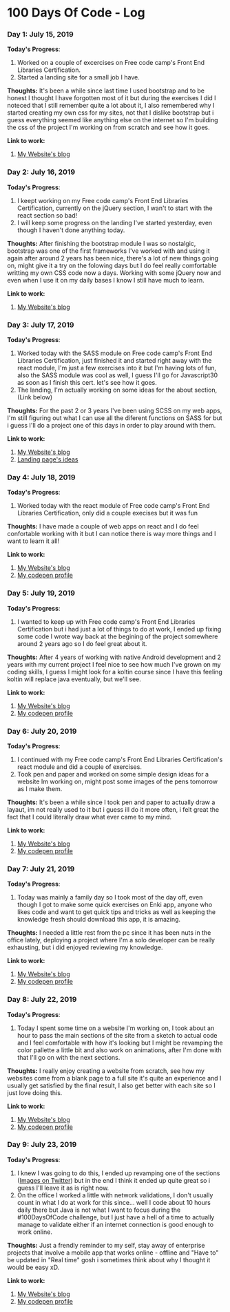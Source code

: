 # 100 Days Of Code - Log

### Day 1: July 15, 2019 

**Today's Progress**: 
1. Worked on a couple of excercises on Free code camp's Front End Libraries Certification.
2. Started a landing site for a small job I have.

**Thoughts:** It's been a while since last time I used bootstrap and to be honest I thought I have forgotten most of it but during the exercises I did I noteced that I still remember quite a lot about it, I also remembered why I started creating my own css for my sites, not that I dislike bootstrap but i guess everything seemed like anything else on the internet so I'm building the css of the project I'm working on from scratch and see how it goes.

**Link to work:** 
1. [My Website's blog](https://www.thecoderaccoons.com/Blog)


### Day 2: July 16, 2019 

**Today's Progress**: 
1. I keept working on my Free code camp's Front End Libraries Certification, currently on the jQuery section, I wan't to start with the react section so bad!
2. I will keep some progress on the landing I've started yesterday, even though I haven't done anything today.

**Thoughts:** After finishing the bootstrap module I was so nostalgic, bootstrap was one of the first frameworks I've worked with and using it again after around 2 years has been nice, there's a lot of new things going on, might give it a try on the folowing days but I do feel really comfortable writting my own CSS code now a days. Working with some jQuery now and even when I use it on my daily bases I know I still have much to learn.

**Link to work:** 
1. [My Website's blog](https://www.thecoderaccoons.com/Blog)



### Day 3: July 17, 2019 

**Today's Progress**: 
1. Worked today with the SASS module on Free code camp's Front End Libraries Certification, just finished it and started right away with the react module, I'm just a few exercises into it but I'm having lots of fun, also the SASS module was cool as well, I guess I'll go for Javascript30 as soon as I finish this cert. let's see how it goes.
2. The landing, I'm actually working on some ideas for the about section, (Link below)

**Thoughts:** For the past 2 or 3 years I've been using SCSS on my web apps, I'm still figuring out what I can use all the diferent functions on SASS for but i guess I'll do a project one of this days in order to play around with them.


**Link to work:** 
1. [My Website's blog](https://www.thecoderaccoons.com/Blog)
2. [Landing page's ideas](https://codepen.io/dashboard/)


### Day 4: July 18, 2019 

**Today's Progress**: 
1. Worked today with the react module of Free code camp's Front End Libraries Certification, only did a couple execises but it was fun

**Thoughts:** I have made a couple of web apps on react and I do feel confortable working with it but I can notice there is way more things and I want to learn it all!


**Link to work:** 
1. [My Website's blog](https://www.thecoderaccoons.com/Blog)
2. [My codepen profile](https://codepen.io/dashboard/)


### Day 5: July 19, 2019 

**Today's Progress**: 
1. I wanted to keep up with Free code camp's Front End Libraries Certification but i had just a lot of things to do at work, I ended up fixing some code I wrote way back at the begining of the project somewhere around 2 years ago so I do feel great about it.

**Thoughts:** After 4 years of working with native Android development and 2 years with my current project I feel nice to see how much I've grown on my coding skills, I guess I might look for a koltin course since I have this feeling koltin will replace java eventually, but we'll see.


**Link to work:** 
1. [My Website's blog](https://www.thecoderaccoons.com/Blog)
2. [My codepen profile](https://codepen.io/dashboard/)


### Day 6: July 20, 2019 

**Today's Progress**: 
1. I continued with my Free code camp's Front End Libraries Certification's react module and did a couple of exercises.
2. Took pen and paper and worked on some simple design ideas for a website Im working on, might post some images of the pens tomorrow as I make them.


**Thoughts:** It's been a while since I took pen and paper to actually draw a layaut, im not really used to it but i guess ill do it more often, i felt great the fact that I could literally draw what ever came to my mind.


**Link to work:** 
1. [My Website's blog](https://www.thecoderaccoons.com/Blog)
2. [My codepen profile](https://codepen.io/dashboard/)


### Day 7: July 21, 2019 

**Today's Progress**: 
1. Today was mainly a family day so I took most of the day off, even though I got to make some quick exercises on Enki app, anyone who likes code and want to get quick tips and tricks as well as keeping the knowledge fresh should download this app, it is amazing.

**Thoughts:** I needed a little rest from the pc since it has been nuts in the office lately, deploying a project where I'm a solo developer can be really exhausting, but i did enjoyed reviewing my knowledge.


**Link to work:** 
1. [My Website's blog](https://www.thecoderaccoons.com/Blog)
2. [My codepen profile](https://codepen.io/dashboard/)



### Day 8: July 22, 2019 

**Today's Progress**: 
1. Today I spent some time on a website I'm working on, I took about an hour to pass the main sections of the site from a sketch to actual code and I feel comfortable with how it's looking but I might be revamping the color pallette a little bit and also work on animations, after I'm done with that I'll go on with the next sections.

**Thoughts:** I really enjoy creating a website from scratch, see how my websites come from a blank page to a full site it's quite an experience and I usually get satisfied by the final result, I also get better with each site so I just love doing this.


**Link to work:** 
1. [My Website's blog](https://www.thecoderaccoons.com/Blog)
2. [My codepen profile](https://codepen.io/dashboard/)




### Day 9: July 23, 2019 

**Today's Progress**: 
1. I knew I was going to do this, I ended up revamping one of the sections ([Images on Twitter](https://twitter.com/TheCodeRaccoons/status/1153843146603651077)) but in the end I think it ended up quite great so i guess I'll leave it as is right now.
2. On the office I worked a little with network validations, I don't usually count in what I do at work for this since... well I code about 10 hours daily there but Java is not what I want to focus during the #100DaysOfCode challenge, but I just have a hell of a time to actually manage to validate either if an internet connection is good enough to work online.

**Thoughts:** Just a frendly reminder to my self, stay away of enterprise projects that involve a mobile app that works online - offline and "Have to" be updated in "Real time" gosh i sometimes think about why I thought it would be easy xD.


**Link to work:** 
1. [My Website's blog](https://www.thecoderaccoons.com/Blog)
2. [My codepen profile](https://codepen.io/dashboard/)
